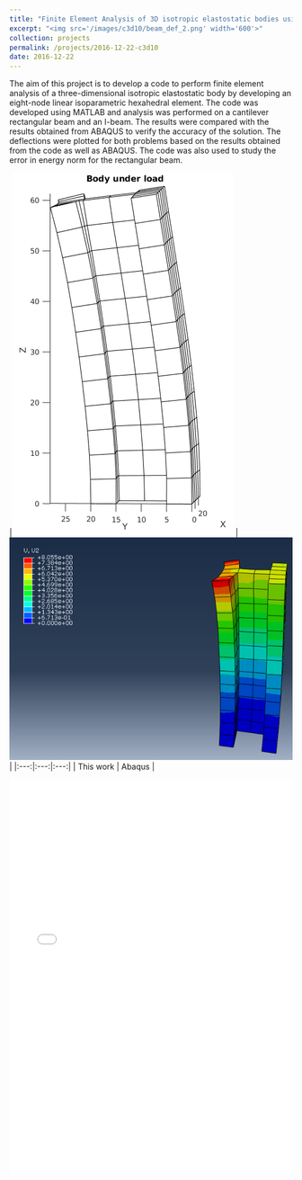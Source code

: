 ```yaml
---
title: "Finite Element Analysis of 3D isotropic elastostatic bodies using 8-node brick elements"
excerpt: "<img src='/images/c3d10/beam_def_2.png' width='600'>"
collection: projects
permalink: /projects/2016-12-22-c3d10
date: 2016-12-22
---
```


The aim of this project is to develop a code to perform finite element analysis of a three-dimensional isotropic elastostatic body by developing an eight-node linear isoparametric hexahedral element. The code was developed using MATLAB and analysis was performed on a cantilever rectangular beam and an I-beam. The results were compared with the results obtained from ABAQUS to verify the accuracy of the solution. The deflections were plotted for both problems based on the results obtained from the code as well as ABAQUS. The code was also used to study the error in energy norm for the rectangular beam.

|<img src='/images/c3d10/i_beam_deformed.png'> | <img src='/images/c3d10/Ibeam_ab.PNG'> |
|:---:|:---:|:---:|
| This work | Abaqus |

<iframe src="/files/Report_c3d10.pdf" width="100%" height="700" frameborder="no" border="0" marginwidth="0" marginheight="0"></iframe>
